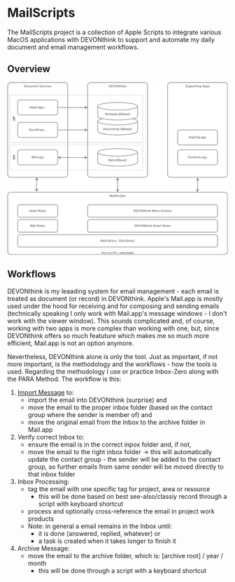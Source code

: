 # MailScripts

The MailScripts project is a collection of Apple Scripts to integrate various MacOS applications with DEVONthink to support and automate my daily document and email management workflows.

## Overview
![](Docs/architecture.drawio.svg)

## Workflows

DEVONthink is my leaading system for email management - each email is treated as document (or record) in DEVONthink. Apple's Mail.app is mostly used under the hood for receiving and for composing and sending emails (technically speaking I only work with Mail.app's message windows - I don't work with the viewer window). This sounds complicated and, of course, working with two apps is more complex than working with one, but, since DEVONthink offers so much featuture which makes me so much more efficient, Mail.app is not an option anymore.

Nevertheless, DEVONthink alone is only the tool. Just as important, if not more important, is the methodology and the workflows - how the tools is used. Regarding the methodology I use or practice Inbox-Zero along with the PARA Method. The workflow is this:

1. [Import Message](Docs/import-email-workflow.md) to:
	- import the email into DEVONthink (surprise) and
	- move the email to the proper inbox folder (based on the contact group where the sender is member of) and
	- move the original email from the Inbox to the archive folder in Mail.app  
2. Verify correct Inbox to:
	- ensure the email is in the correct inpox folder and, if not,
	- move the email to the right inbox folder -> this will automatically update the contact group - the sender will be added to the contact group, so further emails from same sender will be moved directly to that inbox folder
3. Inbox Processing: 
	- tag the email with one specific tag for project, area or resource
		- this will be done based on best see-also/classiy record through a script with keyboard shortcut
	- process and optionally cross-reference the email in project work products 
	- Note: in general a email remains in the Inbox until:
		- it is done (answered, replied, whatever) or 
		- a task is created when it takes longer to finish it 
3. Archive Message:
	- move the email to the archive folder, which is: [archive root] / year / month
		- this will be done through a script with a keyboard shortcut

